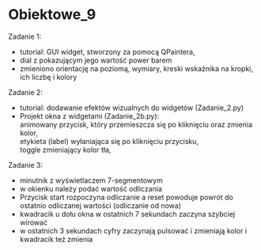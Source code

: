 # Obiektowe_9

Zadanie 1: 
- tutorial: GUI widget, stworzony za pomocą QPaintera, 
- dial z pokazującym jego wartość power barem
- zmieniono orientację na poziomą, wymiary, kreski wskaźnika na kropki, ich liczbę i kolory

Zadanie 2:
- tutorial: dodawanie efektów wizualnych do widgetów (Zadanie_2.py)
- Projekt okna z widgetami (Zadanie_2b.py):  
    animowany przycisk, który przemieszcza się po kliknięciu oraz zmienia kolor,  
    etykieta (label) wyłaniająca się po kliknięciu przycisku,   
    toggle zmieniający kolor tła,     

Zadanie 3:
- minutnik z wyświetlaczem 7-segmentowym
- w okienku należy podać wartość odliczania
- Przycisk start rozpoczyna odliczanie a reset powoduje powrót do ostatnio odliczanej wartości (odliczanie od nowa)
- kwadracik u dołu okna w ostatnich 7 sekundach zaczyna szybciej wirować 
- w ostatnich 3 sekundach cyfry zaczynają pulsować i zmieniają kolor i kwadracik też zmienia